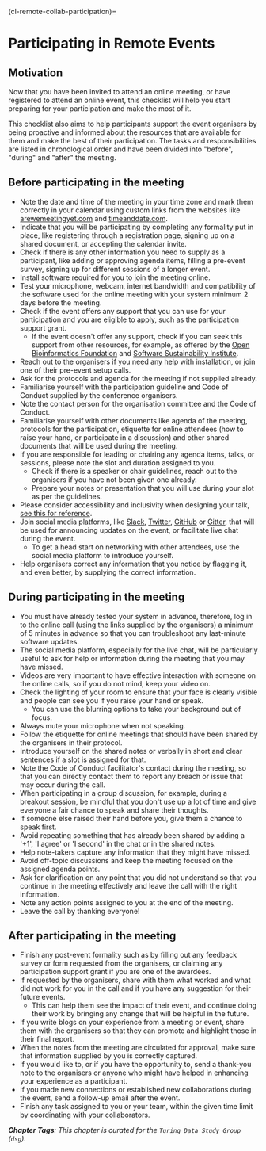 (cl-remote-collab-participation)=
# Participating in Remote Events

## Motivation

Now that you have been invited to attend an online meeting, or have registered to attend an online event, this checklist will help you start preparing for your participation and make the most of it.

This checklist also aims to help participants support the event organisers by being proactive and informed about the resources that are available for them and make the best of their participation.
The tasks and responsibilities are listed in chronological order and have been divided into "before", "during" and "after" the meeting.

## Before participating in the meeting

- Note the date and time of the meeting in your time zone and mark them correctly in your calendar using custom links from the websites like [arewemeetingyet.com](https://www.timeanddate.com/worldclock/meeting.html) and [timeanddate.com](https://www.timeanddate.com/worldclock/fixedform.html).
- Indicate that you will be participating by completing any formality put in place, like registering through a registration page, signing up on a shared document, or accepting the calendar invite.
- Check if there is any other information you need to supply as a participant, like adding or approving agenda items, filling a pre-event survey, signing up for different sessions of a longer event.
- Install software required for you to join the meeting online.
- Test your microphone, webcam, internet bandwidth and compatibility of the software used for the online meeting with your system minimum 2 days before the meeting.
- Check if the event offers any support that you can use for your participation and you are eligible to apply, such as the participation support grant.
  - If the event doesn't offer any support, check if you can seek this support from other resources, for example, as offered by the [Open Bioinformatics Foundation](https://www.open-bio.org/travel-awards/) and [Software Sustainability Institute](https://software.ac.uk/programmes-and-events/fellowship-programme).
- Reach out to the organisers if you need any help with installation, or join one of their pre-event setup calls.
- Ask for the protocols and agenda for the meeting if not supplied already.
- Familiarise yourself with the participation guideline and Code of Conduct supplied by the conference organisers.
- Note the contact person for the organisation committee and the Code of Conduct.
- Familiarise yourself with other documents like agenda of the meeting, protocols for the participation, etiquette for online attendees (how to raise your hand, or participate in a discussion) and other shared documents that will be used during the meeting.
- If you are responsible for leading or chairing any agenda items, talks, or sessions, please note the slot and duration assigned to you.
  - Check if there is a speaker or chair guidelines, reach out to the organisers if you have not been given one already.
  - Prepare your notes or presentation that you will use during your slot as per the guidelines.
- Please consider accessibility and inclusivity when designing your talk, [see this for reference](https://www.w3.org/WAI/teach-advocate/accessible-presentations/#preparing-slides-and-projected-material-speakers).
- Join social media platforms, like [Slack](https://slack.com), [Twitter](https://twitter.com), [GitHub](https://github.com) or [Gitter](https://gitter.im), that will be used for announcing updates on the event, or facilitate live chat during the event.
  - To get a head start on networking with other attendees, use the social media platform to introduce yourself.
- Help organisers correct any information that you notice by flagging it, and even better, by supplying the correct information.

## During participating in the meeting

- You must have already tested your system in advance, therefore, log in to the online call (using the links supplied by the organisers) a minimum of 5 minutes in advance so that you can troubleshoot any last-minute software updates.
- The social media platform, especially for the live chat, will be particularly useful to ask for help or information during the meeting that you may have missed.
- Videos are very important to have effective interaction with someone on the online calls, so if you do not mind, keep your video on.
- Check the lighting of your room to ensure that your face is clearly visible and people can see you if you raise your hand or speak.
  - You can use the blurring options to take your background out of focus.
- Always mute your microphone when not speaking.
- Follow the etiquette for online meetings that should have been shared by the organisers in their protocol.
- Introduce yourself on the shared notes or verbally in short and clear sentences if a slot is assigned for that.
- Note the Code of Conduct facilitator's contact during the meeting, so that you can directly contact them to report any breach or issue that may occur during the call.
- When participating in a group discussion, for example, during a breakout session, be mindful that you don't use up a lot of time and give everyone a fair chance to speak and share their thoughts.
- If someone else raised their hand before you, give them a chance to speak first.
- Avoid repeating something that has already been shared by adding a '+1', 'I agree' or 'I second' in the chat or in the shared notes.
- Help note-takers capture any information that they might have missed.
- Avoid off-topic discussions and keep the meeting focused on the assigned agenda points.
- Ask for clarification on any point that you did not understand so that you continue in the meeting effectively and leave the call with the right information.
- Note any action points assigned to you at the end of the meeting.
- Leave the call by thanking everyone!

## After participating in the meeting

- Finish any post-event formality such as by filling out any feedback survey or form requested from the organisers, or claiming any participation support grant if you are one of the awardees.
- If requested by the organisers, share with them what worked and what did not work for you in the call and if you have any suggestion for their future events.
  - This can help them see the impact of their event, and continue doing their work by bringing any change that will be helpful in the future.
- If you write blogs on your experience from a meeting or event, share them with the organisers so that they can promote and highlight those in their final report.
- When the notes from the meeting are circulated for approval, make sure that information supplied by you is correctly captured.
- If you would like to, or if you have the opportunity to, send a thank-you note to the organisers or anyone who might have helped in enhancing your experience as a participant.
- If you made new connections or established new collaborations during the event, send a follow-up email after the event.
- Finish any task assigned to you or your team, within the given time limit by coordinating with your collaborators.

***Chapter Tags**: This chapter is curated for the `Turing Data Study Group` (`dsg`).*
